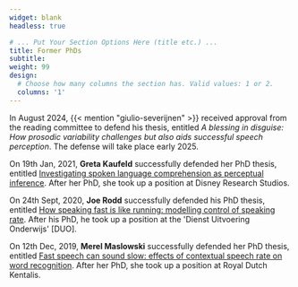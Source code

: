 ```yaml
---
widget: blank
headless: true

# ... Put Your Section Options Here (title etc.) ...
title: Former PhDs
subtitle: 
weight: 99
design:
  # Choose how many columns the section has. Valid values: 1 or 2.
  columns: '1'
---
```


In August 2024, {{< mention "giulio-severijnen" >}} received approval from the reading committee to defend his thesis, entitled *A blessing in disguise: How prosodic variability challenges but also aids successful speech perception*. The defense will take place early 2025.

On 19th Jan, 2021, **Greta Kaufeld** successfully defended her PhD thesis, entitled [Investigating spoken language comprehension as perceptual inference](https://repository.ubn.ru.nl/bitstream/handle/2066/228260/228260.pdf). After her PhD, she took up a position at Disney Research Studios.

On 24th Sept, 2020, **Joe Rodd** successfully defended his PhD thesis, entitled [How speaking fast is like running: modelling control of speaking rate](https://pure.mpg.de/rest/items/item_3248326_2/component/file_3248327/content). After his PhD, he took up a position at the 'Dienst Uitvoering Onderwijs' [DUO].

On 12th Dec, 2019, **Merel Maslowski** successfully defended her PhD thesis, entitled [Fast speech can sound slow: effects of contextual speech rate on word recognition](https://pure.mpg.de/rest/items/item_3169875_4/component/file_3169876/content). After her PhD, she took up a position at Royal Dutch Kentalis.
